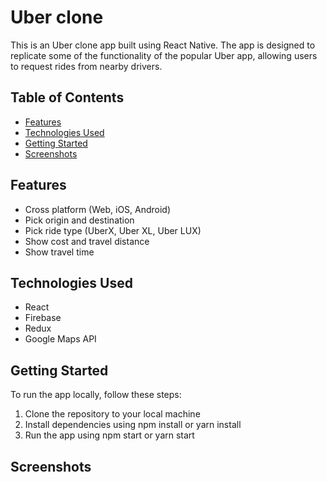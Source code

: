 # Uber clone

This is an Uber clone app built using React Native. The app is designed to replicate some of the functionality of the popular Uber app, allowing users to request rides from nearby drivers.


## Table of Contents
+ [Features](#Features)
+ [Technologies Used](#Technologies-Used)
+ [Getting Started](#Getting-Started)
+ [Screenshots](#Screenshots)


## Features
+ Cross platform (Web, iOS, Android)
+ Pick origin and destination
+ Pick ride type (UberX, Uber XL, Uber LUX)
+ Show cost and travel distance
+ Show travel time

## Technologies Used
+ React
+ Firebase
+ Redux
+ Google Maps API

## Getting Started
To run the app locally, follow these steps:

1. Clone the repository to your local machine
2. Install dependencies using npm install or yarn install
3. Run the app using npm start or yarn start

## Screenshots

